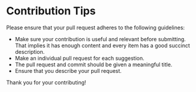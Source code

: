 # Contribution Tips

Please ensure that your pull request adheres to the following guidelines:

- Make sure your contribution is useful and relevant before submitting. That implies it has enough content and every item has a good succinct description.
- Make an individual pull request for each suggestion.
- The pull request and commit should be given a meaningful title.
- Ensure that you describe your pull request.

Thank you for your contributing!
